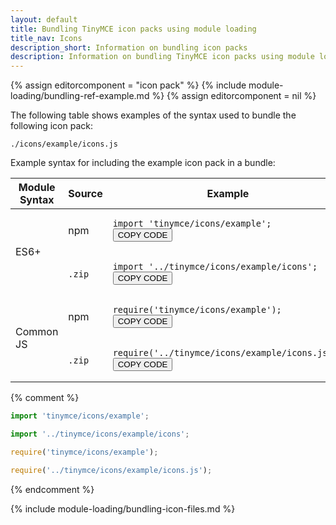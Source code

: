 ```yaml
---
layout: default
title: Bundling TinyMCE icon packs using module loading
title_nav: Icons
description_short: Information on bundling icon packs
description: Information on bundling TinyMCE icon packs using module loading
---
```


{% assign editorcomponent = "icon pack" %}
{% include module-loading/bundling-ref-example.md %}
{% assign editorcomponent = nil %}

The following table shows examples of the syntax used to bundle the following icon pack:

```
./icons/example/icons.js
```

Example syntax for including the example icon pack in a bundle:

<table>
<thead>
<tr>
<th>Module Syntax</th>
<th>Source</th>
<th>Example</th>
</tr>
</thead>
<tbody>
<tr>
<td rowspan="2">ES6+</td>
<td>npm</td>
<td>
<div class="language-js highlighter-rouge"><div class="highlight"><pre class="prettyprint prettyprinted" style=""><code><span class="k"><span class="kwd">import</span></span><span class="pln"> </span><span class="s1"><span class="str">'tinymce/icons/example'</span></span><span class="p"><span class="pun">;</span></span>
</code><button class="copy-to-clipboard-button">COPY CODE</button></pre></div></div>
</td>
</tr>
<tr>
<td><code>.zip</code>&nbsp;</td>
<td>
<div class="language-js highlighter-rouge"><div class="highlight"><pre class="prettyprint prettyprinted" style=""><code><span class="k"><span class="kwd">import</span></span><span class="pln"> </span><span class="s1"><span class="str">'../tinymce/icons/example/icons'</span></span><span class="p"><span class="pun">;</span></span>
</code><button class="copy-to-clipboard-button">COPY CODE</button></pre></div></div>
</td>
</tr>
<tr>
<td rowspan="2">Common JS</td>
<td>npm</td>
<td>
<div class="language-js highlighter-rouge"><div class="highlight"><pre class="prettyprint prettyprinted" style=""><code><span class="nx"><span class="kwd">require</span></span><span class="p"><span class="pun">(</span></span><span class="s1"><span class="str">'tinymce/icons/example'</span></span><span class="p"><span class="pun">);</span></span>
</code><button class="copy-to-clipboard-button">COPY CODE</button></pre></div></div>
</td>
</tr>
<tr>
<td><code>.zip</code>&nbsp;</td>
<td>
<div class="language-js highlighter-rouge"><div class="highlight"><pre class="prettyprint prettyprinted" style=""><code><span class="nx"><span class="kwd">require</span></span><span class="p"><span class="pun">(</span></span><span class="s1"><span class="str">'../tinymce/icons/example/icons.js'</span></span><span class="p"><span class="pun">);</span></span>
</code><button class="copy-to-clipboard-button">COPY CODE</button></pre></div></div>
</td>
</tr>
</tbody>
</table>

{% comment %}
```js
import 'tinymce/icons/example';
```
```js
import '../tinymce/icons/example/icons';
```
```js
require('tinymce/icons/example');
```
```js
require('../tinymce/icons/example/icons.js');
```
{% endcomment %}

{% include module-loading/bundling-icon-files.md %}